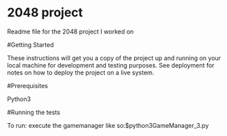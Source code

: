 # 2048 project 

Readme file for the 2048 project I worked on

#Getting Started

These instructions will get you a copy of the project up and running on your local machine for development and testing purposes. See deployment for notes on how to deploy the project on a live system.

#Prerequisites

Python3

#Running the tests

To run: execute the gamemanager like so:$python3GameManager_3.py